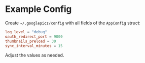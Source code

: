 # Example Config

Create `~/.googlepicz/config` with all fields of the `AppConfig` struct:

```toml
log_level = "debug"
oauth_redirect_port = 9000
thumbnails_preload = 30
sync_interval_minutes = 15
```

Adjust the values as needed.
